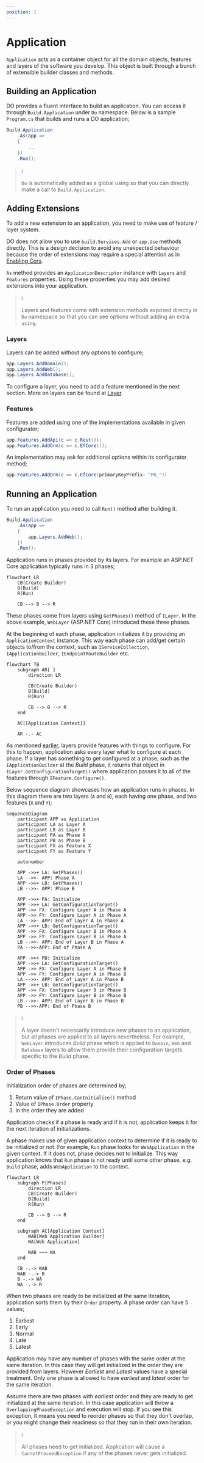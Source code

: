 ```yaml
---
position: 1
---
```


# Application

`Application` acts as a container object for all the domain objects, features
and layers of the software you develop. This object is built through a bunch of
extensible builder classes and methods.

## Building an Application

DO provides a fluent interface to build an application. You can access it
through `Build.Application` under `Do` namespace. Below is a sample
`Program.cs` that builds and runs a DO application;

```csharp
Build.Application
    .As(app =>
    {
        ...
    })
    .Run();
```

> :information_source:
>
> `Do` is automatically added as a global using so that you can directly make a
> call to `Build.Application`.

## Adding Extensions

To add a new extension to an application, you need to make use of feature /
layer system.

DO does not allow you to use `build.Services.Add` or `app.Use` methods
directly. This is a design decision to avoid any unexpected behaviour because
the order of extensions may require a special attention as in [Enabling
Cors][].

`As` method provides an `ApplicationDescriptor` instance with `Layers` and
`Features` properties. Using these properties you may add desired extensions
into your application.

> :information_source:
>
> Layers and features come with extension methods exposed directly in `Do`
> namespace so that you can see options without adding an extra `using`.

### Layers

Layers can be added without any options to configure;

```csharp
app.Layers.AddDomain();
app.Layers.AddWeb();
app.Layers.AddDatabase();
```

To configure a layer, you need to add a feature mentioned in the next section.
More on layers can be found at [Layer](layer.md).

### Features

Features are added using one of the implementations available in given
configurator;

```csharp
app.Features.AddApi(c => c.Rest());
app.Features.AddOrm(c => c.EfCore());
```

An implementation may ask for additional options within its configurator
method;

```csharp
app.Features.AddOrm(c => c.EfCore(primaryKeyPrefix: "PK_"))
```

## Running an Application

To run an application you need to call `Run()` method after building it.

```csharp
Build.Application
    .As(app =>
    {
        app.Layers.AddWeb();
    })
    .Run();
```

Application runs in phases provided by its layers. For example an ASP.NET Core
application typically runs in 3 phases;

```mermaid
flowchart LR
    CB(Create Builder)
    B(Build)
    R(Run)

    CB --> B --> R
```

These phases come from layers using `GetPhases()` method of `ILayer`. In the
above example, `WebLayer` (ASP.NET Core) introduced these three phases.

At the beginning of each phase, application initializes it by providing an
`ApplicationContext` instance. This way each phase can add/get certain objects
to/from the context, such as `IServiceCollection`, `IApplicationBuilder`,
`IEndpointRouteBuilder` etc.

```mermaid
flowchart TB
    subgraph AR[ ]
        direction LR

        CB(Create Builder)
        B(Build)
        R(Run)

        CB --> B --> R
    end

    AC[[Application Context]]

    AR -.- AC
```

As mentioned [earlier](./README.md), layers provide features with things to
configure. For this to happen, application asks every layer what to configure
at each phase. If a layer has something to get configured at a phase, such as
the `IApplicationBuilder` at the _Build_ phase, it returns that object in
`ILayer.GetConfigurationTarget()` where application passes it to all of the
features through `IFeature.Configure()`.

Below sequence diagram showcases how an application runs in phases. In this
diagram there are two layers (`A` and `B`), each having one phase, and two
features (`X` and `Y`);

```mermaid
sequenceDiagram
    participant APP as Application
    participant LA as Layer A
    participant LB as Layer B
    participant PA as Phase A
    participant PB as Phase B
    participant FX as Feature X
    participant FY as Feature Y

    autonumber

    APP ->>+ LA: GetPhases()
    LA -->>- APP: Phase A
    APP ->>+ LB: GetPhases()
    LB -->>- APP: Phase B

    APP ->>+ PA: Initialize
    APP ->>+ LA: GetConfigurationTarget()
    APP ->> FX: Configure Layer A in Phase A
    APP ->> FY: Configure Layer A in Phase A
    LA -->>- APP: End of Layer A in Phase A
    APP ->>+ LB: GetConfigurationTarget()
    APP ->> FX: Configure Layer B in Phase A
    APP ->> FY: Configure Layer B in Phase A
    LB -->>- APP: End of Layer B in Phase A
    PA -->>-APP: End of Phase A

    APP ->>+ PB: Initialize
    APP ->>+ LA: GetConfigurationTarget()
    APP ->> FX: Configure Layer A in Phase B
    APP ->> FY: Configure Layer A in Phase B
    LA -->>- APP: End of Layer A in Phase B
    APP ->>+ LB: GetConfigurationTarget()
    APP ->> FX: Configure Layer B in Phase B
    APP ->> FY: Configure Layer B in Phase B
    LB -->>- APP: End of Layer B in Phase B
    PB -->>-APP: End of Phase B
```

> :information_source:
>
> A layer doesn't necessarily introduce new phases to an application, but all
> phases are applied to all layers nevertheless. For example, `WebLayer`
> introduces _Build_ phase which is applied to `Domain`, `Web` and `Database`
> layers to allow them provide their configuration targets specific to the
> _Build_ phase.

### Order of Phases

Initialization order of phases are determined by;

1. Return value of `IPhase.CanInitialize()` method
1. Value of `IPhase.Order` property
1. In the order they are added

Application checks if a phase is ready and if it is not, application keeps it
for the next iteration of initializations.

A phase makes use of given application context to determine if it is ready to
be initialized or not. For example, `Run` phase looks for `WebApplication` in
the given context. If it does not, phase decides not to initialize. This way
application knows that `Run` phase is not ready until some other phase, e.g.
`Build` phase, adds `WebApplication` to the context.

```mermaid
flowchart LR
    subgraph P[Phases]
        direction LR
        CB(Create Builder)
        B(Build)
        R(Run)

        CB --> B --> R
    end

    subgraph AC[Application Context]
        WAB[Web Application Builder]
        WA[Web Application]

        WAB ~~~ WA
    end

    CB -.-> WAB
    WAB -.-> B
    B -.-> WA
    WA -.-> R
```

When two phases are ready to be initialized at the same iteration, application
sorts them by their `Order` property. A phase order can have 5 values;

1. Earliest
1. Early
1. Normal
1. Late
1. Latest

Application may have any number of phases with the same order at the same
iteration. In this case they will get initialized in the order they are
provided from layers. However _Earliest_ and _Latest_ values have a special
treatment. Only one phase is allowed to have _earliest_ and _latest_ order for
the same iteration.

Assume there are two phases with _earliest_ order and they are ready to get
initialized at the same iteration. In this case application will throw a
`OverlappingPhaseException` and execution will stop. If you see this exception,
it means you need to reorder phases so that they don't overlap, or you might
change their readiness so that they run in their own iteration.

> :information_source:
>
> All phases need to get initialized. Application will cause a
> `CannotProceedException` if any of the phases never gets initialized.

[Enabling Cors]:https://learn.microsoft.com/en-us/aspnet/core/security/cors#enable-cors
